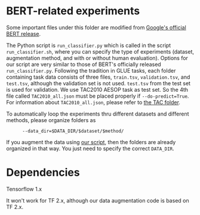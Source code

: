 # BERT-related experiments 

Some important files under this folder are modified from [Google's official BERT release](https://github.com/google-research/bert).

The Python script is `run_classifier.py` which is called in the script `run_classifier.sh`, where you can specify the type of experiments (dataset, augmentation method, and with or without human evaluation). Options for our script are very similar to those of BERT's officially released `run_classifier.py`. Following the tradition in GLUE tasks, each folder containing task data consists of three files, `train.tsv`, `validation.tsv`, and `test.tsv`, although the validation set is not used. `test.tsv` from the test set is used for validation. We use TAC2010 AESOP task as test set. So the 4th file called `TAC2010_all.json` must be placed properly if `--do-predict=True`. For information about `TAC2010_all.json`, please refer to [the TAC folder](../tac). 

To automatically loop the experiments thru different datasets and different methods, please organize folders as 

```
      --data_dir=$DATA_DIR/$dataset/$method/
```

If you augment the data using [our script](../pre/sample_generation.py), then the folders are already organized in that way. You just need to specify the correct `DATA_DIR`. 

# Dependencies

Tensorflow 1.x

It won't work for TF 2.x, although our data augmentation code is based on TF 2.x. 
